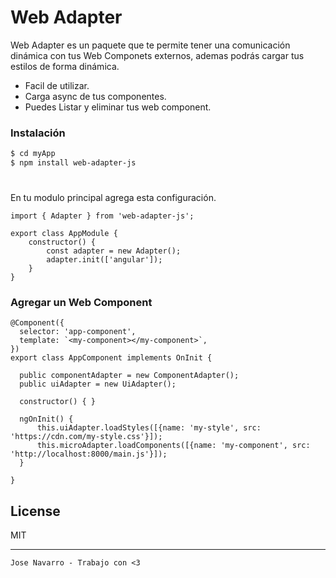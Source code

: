# Web Adapter
Web Adapter es un paquete que te permite tener una comunicación dinámica con tus Web Componets externos, ademas podrás cargar tus estilos de forma dinámica.

  - Facil de utilizar.
  - Carga async de tus componentes.
  - Puedes Listar y eliminar tus web component.


### Instalación

```sh
$ cd myApp
$ npm install web-adapter-js
```
# 
En tu modulo principal agrega esta configuración.
```
import { Adapter } from 'web-adapter-js';

export class AppModule {
    constructor() {
        const adapter = new Adapter();
        adapter.init(['angular']);
    }
}

```
### Agregar un Web Component
```
@Component({
  selector: 'app-component',
  template: `<my-component></my-component>`,
})
export class AppComponent implements OnInit {

  public componentAdapter = new ComponentAdapter();
  public uiAdapter = new UiAdapter();

  constructor() { }

  ngOnInit() {
      this.uiAdapter.loadStyles([{name: 'my-style', src: 'https://cdn.com/my-style.css'}]);
      this.microAdapter.loadComponents([{name: 'my-component', src: 'http://localhost:8000/main.js'}]);
  }

}

```


License
----

MIT

----

`Jose Navarro - Trabajo con <3`
